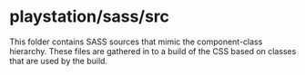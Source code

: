 # playstation/sass/src

This folder contains SASS sources that mimic the component-class hierarchy. These files
are gathered in to a build of the CSS based on classes that are used by the build.
